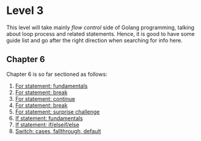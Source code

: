 # Level 3
This level will take mainly _flow control_ side of Golang programming, talking about loop process and related statements.
Hence, it is good to have some guide list and go after the right direction when searching for info here.

## Chapter 6
Chapter 6 is so far sectioned as follows:
1. [For statement: fundamentals](https://gitlab.com/krenak/golang-homework/-/blob/main/lvl3/ch6-2.go)
2. [For statement: break](https://gitlab.com/krenak/golang-homework/-/blob/main/lvl3/ch6-4.go)
3. [For statement: continue](https://gitlab.com/krenak/golang-homework/-/blob/main/lvl3/ch6-5.go)
4. [For statement: break](https://gitlab.com/krenak/golang-homework/-/blob/main/lvl3/ch6-4.go)
6. [For statement: surprise challenge](https://gitlab.com/krenak/golang-homework/-/blob/main/lvl3/ch6-4.go)
7. [If statement: fundamentals](https://gitlab.com/krenak/golang-homework/-/blob/main/lvl3/ch6-4.go)
8. [If statement: if/elseif/else](https://gitlab.com/krenak/golang-homework/-/blob/main/lvl3/ch6-4.go)
9. [Switch: cases, fallthrough, default](https://gitlab.com/krenak/golang-homework/-/blob/main/lvl3/ch6-4.go)